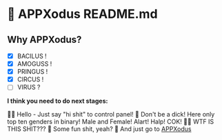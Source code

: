 # 💾 APPXodus README.md

## Why APPXodus?

* [x] BACILUS !
* [x] AMOGUSS !
* [x] PRINGUS !
* [x] CIRCUS !
* [ ] VIRUS ?

**I think you need to do next stages:**

🙋‍♀️ Hello - Just say "hi shit" to control panel! 
🌈 Don't be a dick! Here only top ten genders in binary! Male and Female! Alart! Halp! COK! 
👩‍💻 WTF IS THIS SHIT??? 
🍿 Some fun shit, yeah? 
🧙 And just go to [APPXodus](https://appxodus.github.io) 
